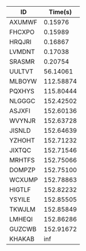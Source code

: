|ID|Time(s)|
|-|-|
|AXUMWF|0.15976|
|FHCXPO|0.15989|
|HRQJRI|0.16867|
|LVMDNT|0.17038|
|SRASMR|0.20754|
|UULTVT|56.14061|
|MLBOYW|112.58874|
|PQXHYS|115.80444|
|NLGGGC|152.42502|
|ASJXFI|152.60136|
|WVYNJR|152.63728|
|JISNLD|152.64639|
|YZHOHT|152.71232|
|JIXTQC|152.71546|
|MRHTFS|152.75066|
|DOMPZP|152.75100|
|WCXUMP|152.78863|
|HIGTLF|152.82232|
|YSYILE|152.85505|
|TKWJLM|152.85849|
|LMHEQI|152.86286|
|GUZCWB|152.91672|
|KHAKAB|inf|

